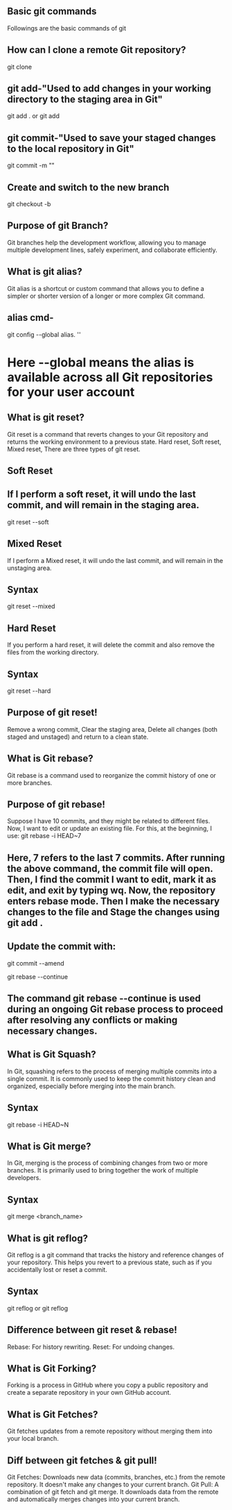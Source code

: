## Basic git commands
Followings are the basic commands of git
## How can I clone a remote Git repository?
git clone <remote-repository>

## git add-"Used to add changes in your working directory to the staging area in Git"
git add .
or 
git add <file-name>

## git commit-"Used to save your staged changes to the local repository in Git"
git commit -m "<Your commit message>"

## Create and switch to the new branch
git checkout -b <branch-name>

## Purpose of git Branch?
 Git branches help the development workflow, allowing you to manage multiple development lines, safely experiment, and collaborate efficiently.

## What is git alias?
 Git alias is a shortcut or custom command that allows you to define a simpler or shorter version of a longer or more complex Git command.
## alias cmd-
 git config --global alias.<alias-name> '<git-command>'
# Here --global means the alias is available across all Git repositories for your user account

## What is git reset?
Git reset is a command that reverts changes to your Git repository and returns the working environment to a previous state. Hard reset, Soft reset, Mixed reset, There are three types of git reset. 

## Soft Reset
## If I perform a soft reset, it will undo the last commit, and will remain in the staging area.
git reset --soft <commit>

## Mixed Reset
If I perform a Mixed reset, it will undo the last commit, and will remain in the unstaging area.
## Syntax
git reset --mixed <commit>

## Hard Reset
If you perform a hard reset, it will delete the commit and also remove the files from the working directory.
## Syntax
git reset --hard <commit>

## Purpose of git reset!
 Remove a wrong commit, Clear the staging area, Delete all changes (both staged and unstaged) and return to a clean state.

## What is Git rebase?
Git rebase is a command used to reorganize the commit history of one or more branches.
## Purpose of git rebase!
Suppose I have 10 commits, and they might be related to different files. Now, I want to edit or update an existing file. For this, at the beginning, I use:
git rebase -i HEAD~7
## Here, 7 refers to the last 7 commits. After running the above command, the commit file will open. Then, I find the commit I want to edit, mark it as edit, and exit by typing wq. Now, the repository enters rebase mode. Then I make the necessary changes to the file and Stage the changes using git add .

## Update the commit with:
git commit --amend

git rebase --continue 
## The command git rebase --continue is used during an ongoing Git rebase process to proceed after resolving any conflicts or making necessary changes.

## What is Git Squash?
In Git, squashing refers to the process of merging multiple commits into a single commit. It is commonly used to keep the commit history clean and organized, especially before merging into the main branch.
## Syntax
git rebase -i HEAD~N

## What is Git merge?
In Git, merging is the process of combining changes from two or more branches. It is primarily used to bring together the work of multiple developers.
## Syntax
git merge <branch_name>

## What is git reflog?
Git reflog is a git command that tracks the history and reference changes of your repository. This helps you revert to a previous state, such as if you accidentally lost or reset a commit.
## Syntax
git reflog or git reflog <branch-name>

## Difference between git reset & rebase!
Rebase: For history rewriting.
Reset: For undoing changes.

## What is Git Forking?
Forking is a process in GitHub where you copy a public repository and create a separate repository in your own GitHub account.

## What is Git Fetches?
Git fetches updates from a remote repository without merging them into your local branch.

## Diff between git fetches & git pull!
Git Fetches: Downloads new data (commits, branches, etc.) from the remote repository. It doesn't make any changes to your current branch.
Git Pull: A combination of git fetch and git merge. It downloads data from the remote and automatically merges changes into your current branch.
